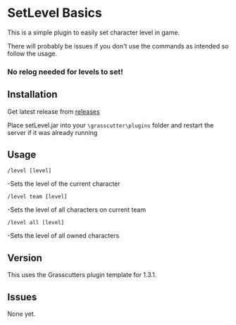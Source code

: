 # SetLevel Basics

This is a simple plugin to easily set character level in game.

There will probably be issues if you don't use the commands as intended so follow the usage.

### No relog needed for levels to set!

## Installation

Get latest release from [releases](https://github.com/NotThorny/setLevel/releases)

Place setLevel.jar into your `\grasscutter\plugins` folder and restart the server if it was already running

## Usage

`/level [level]`

-Sets the level of the current character

`/level team [level]`

-Sets the level of all characters on current team

`/level all [level]`

-Sets the level of all owned characters

## Version

This uses the Grasscutters plugin template for 1.3.1.

## Issues

None yet.
